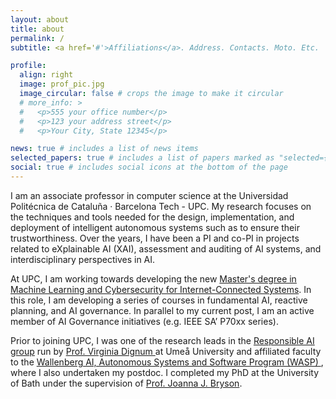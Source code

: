 ```yaml
---
layout: about
title: about
permalink: /
subtitle: <a href='#'>Affiliations</a>. Address. Contacts. Moto. Etc.

profile:
  align: right
  image: prof_pic.jpg
  image_circular: false # crops the image to make it circular
  # more_info: >
  #   <p>555 your office number</p>
  #   <p>123 your address street</p>
  #   <p>Your City, State 12345</p>

news: true # includes a list of news items
selected_papers: true # includes a list of papers marked as "selected={true}"
social: true # includes social icons at the bottom of the page
---
```

I am an associate professor in computer science at the Universidad Politécnica de Cataluña · Barcelona Tech - UPC. My research focuses on the techniques and tools needed for the design, implementation, and deployment of intelligent autonomous systems such as to ensure their trustworthiness. Over the years, I have been a PI and co-PI in projects related to eXplainable AI (XAI), assessment and auditing of AI systems, and interdisciplinary perspectives in AI.

At UPC, I am working towards developing the new <a href="https://www.upc.edu/en/masters/machine-learning-and-cybersecurity-for-internet-connected-systems">Master's degree in Machine Learning and Cybersecurity for Internet-Connected Systems</a>. In this role, I am developing a series of courses in fundamental AI, reactive planning, and AI governance. In parallel to my current post, I am an active member of AI Governance initiatives (e.g. IEEE SA’ P70xx series). 

Prior to joining UPC, I was one of the research leads in the <a href="https://www.umu.se/en/research/groups/responsible-artificial-intelligence/">Responsible AI group</a> run by <a href="https://people.cs.umu.se/virginia/">Prof. Virginia Dignum </a> at Umeå University and affiliated faculty to the <a href="http://wasp-sweden.org"> Wallenberg AI, Autonomous Systems and Software Program (WASP) </a>, where I also undertaken my postdoc. I completed my PhD at the University of Bath under the supervision of <a href="https://www.joannajbryson.org/">Prof. Joanna J. Bryson</a>.

<!-- Write your biography here. Tell the world about yourself. Link to your favorite [subreddit](http://reddit.com). You can put a picture in, too. The code is already in, just name your picture `prof_pic.jpg` and put it in the `img/` folder. -->

<!-- Put your address / P.O. box / other info right below your picture. You can also disable any of these elements by editing `profile` property of the YAML header of your `_pages/about.md`. Edit `_bibliography/papers.bib` and Jekyll will render your [publications page](/al-folio/publications/) automatically. -->

<!-- Link to your social media connections, too. This theme is set up to use [Font Awesome icons](https://fontawesome.com/) and [Academicons](https://jpswalsh.github.io/academicons/), like the ones below. Add your Facebook, Twitter, LinkedIn, Google Scholar, or just disable all of them. -->
